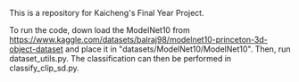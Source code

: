 This is a repository for Kaicheng's Final Year Project.

To run the code, down load the ModelNet10 from https://www.kaggle.com/datasets/balraj98/modelnet10-princeton-3d-object-dataset and place it in "datasets/ModelNet10/ModelNet10". Then, run dataset_utils.py. The classification can then be performed in classify_clip_sd.py.
